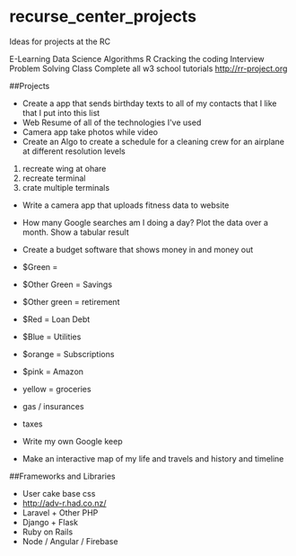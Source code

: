 # recurse_center_projects
Ideas for projects at the RC

E-Learning
Data Science
Algorithms
R
Cracking the coding Interview
Problem Solving Class
Complete all w3 school tutorials
http://rr-project.org


##Projects

* Create a app that sends birthday texts to all of my contacts that I like that I put into this list
* Web Resume of all of the technologies I've used
* Camera app take photos while video
* Create an Algo to create a schedule for a cleaning crew for an airplane at different resolution levels
 1. recreate wing at ohare
 2. recreate terminal
 3. crate multiple terminals

* Write a camera app that uploads fitness data to website

* How many Google searches am I doing a day? Plot the data over a month. Show a tabular result 

* Create a budget software that shows money in and money out
 *  $Green = 
 *  $Other Green = Savings
 * $Other green = retirement
 * $Red = Loan Debt
 * $Blue = Utilities
 * $orange = Subscriptions
 * $pink = Amazon
 * yellow = groceries
 * gas / insurances 
 * taxes

* Write my own Google keep

* Make an interactive map of my life and travels and history and timeline

##Frameworks and Libraries
* User cake base css
* http://adv-r.had.co.nz/
* Laravel + Other PHP
* Django + Flask
* Ruby on Rails
* Node / Angular / Firebase



